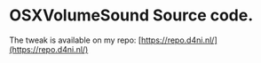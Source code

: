 # OSXVolumeSound Source code.

The tweak is available on my repo: [https://repo.d4ni.nl/](https://repo.d4ni.nl/)
